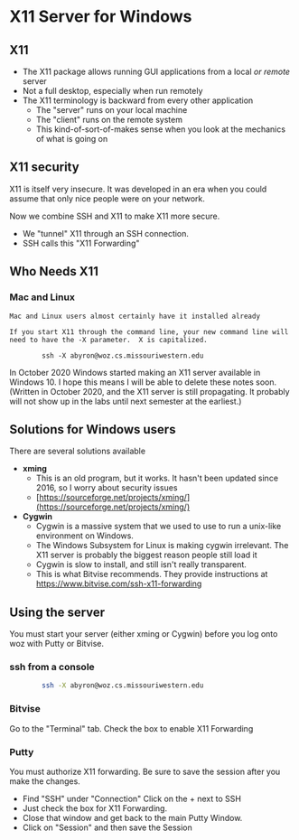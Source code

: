 # X11 Server for Windows

## X11

* The X11 package allows running GUI applications from a local *or remote* server
* Not a full desktop, especially when run remotely
* The X11 terminology is backward from every other application
  * The "server" runs on your local machine
  * The "client" runs on the remote system
  * This kind-of-sort-of-makes sense when you look at the mechanics of what is going on

## X11 security

X11 is itself very insecure.  It was developed in an era when you could assume that only nice people were on your network.

Now we combine SSH and X11 to make X11 more secure. 

* We "tunnel" X11 through an SSH connection.  
* SSH calls this "X11 Forwarding"

## Who Needs X11

### Mac and Linux
    Mac and Linux users almost certainly have it installed already

    If you start X11 through the command line, your new command line will need to have the -X parameter.  X is capitalized.

```
        ssh -X abyron@woz.cs.missouriwestern.edu
```

In October 2020 Windows started making an X11 server available in Windows 10.  I hope this means I will be able to delete these notes soon.  (Written in October 2020, and the X11 server is still propagating.  It probably will not show up in the labs until next semester at the earliest.)

## Solutions for Windows users

There are several solutions available

* **xming** 
    * This is an old program, but it works.  It hasn't been updated since 2016, so I worry about security issues
    * [https://sourceforge.net/projects/xming/](https://sourceforge.net/projects/xming/)
* **Cygwin**
    * Cygwin is a massive system that we used to use to run a unix-like environment on Windows.  
    * The Windows Subsystem for Linux is making cygwin irrelevant.  The X11 server is probably the biggest reason people still load it
    * Cygwin is slow to install, and still isn't really transparent.
    * This is what Bitvise recommends.  They provide instructions at https://www.bitvise.com/ssh-x11-forwarding

## Using the server

You must start your server (either xming or Cygwin) before you log onto woz with Putty or Bitvise.

### ssh from a console

```bash
        ssh -X abyron@woz.cs.missouriwestern.edu
```

### Bitvise

Go to the "Terminal" tab.  Check the box to enable X11 Forwarding

### Putty

You must authorize X11 forwarding.  Be sure to save the session after you make the changes.

* Find "SSH" under "Connection"  Click on the + next to SSH
* Just check the box for X11 Forwarding.
* Close that window and get back to the main Putty Window.
* Click on "Session" and then save the Session
